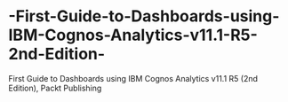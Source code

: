 # -First-Guide-to-Dashboards-using-IBM-Cognos-Analytics-v11.1-R5-2nd-Edition-
 First Guide to Dashboards using IBM Cognos Analytics v11.1 R5 (2nd Edition), Packt Publishing
